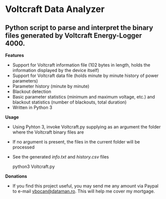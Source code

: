 Voltcraft Data Analyzer
=======================

Python script to parse and interpret the binary files generated by Voltcraft Energy-Logger 4000.
------------------------------------------------------------------------------------------------

**Features**
- Support for Voltcraft information file (102 bytes in length, holds the information displayed by the device itself)
- Support for Voltcraft data file (holds minute by minute history of power parameters)
- Parameter history (minute by minute)
- Blackout detection
- Basic parameter statistics (minimum and maximum voltage, etc.) and blackout statistics (number of blackouts, total duration)
- Written in Python 3

**Usage**
- Using Pyhton 3, invoke Voltcraft.py supplying as an argument the folder where the Voltcraft binary files are
- If no argument is present, the files in the current folder will be processed
- See the generated *info.txt* and *history.csv* files

	python3 Voltcraft.py

**Donations**
- If you find this project useful, you may send me any amount via Paypal to e-mail vbocan@dataman.ro. This will help me cover my mortgage.
